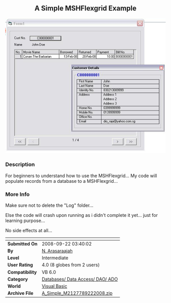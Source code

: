 ﻿<div align="center">

## A Simple MSHFlexgrid Example

<img src="PIC2008922331325067.JPG">
</div>

### Description

For beginners to understand how to use the MSHFlexgrid... My code will populate records from a database to a MSHFlexgrid...
 
### More Info
 
Make sure not to delete the "Log" folder...

Else the code will crash upon running as i didn't complete it yet... just for learning purpose...

No side effects at all...


<span>             |<span>
---                |---
**Submitted On**   |2008-09-22 03:40:02
**By**             |[N\. Arasaraajah](https://github.com/Planet-Source-Code/PSCIndex/blob/master/ByAuthor/n-arasaraajah.md)
**Level**          |Intermediate
**User Rating**    |4.0 (8 globes from 2 users)
**Compatibility**  |VB 6\.0
**Category**       |[Databases/ Data Access/ DAO/ ADO](https://github.com/Planet-Source-Code/PSCIndex/blob/master/ByCategory/databases-data-access-dao-ado__1-6.md)
**World**          |[Visual Basic](https://github.com/Planet-Source-Code/PSCIndex/blob/master/ByWorld/visual-basic.md)
**Archive File**   |[A\_Simple\_M2127789222008\.zip](https://github.com/Planet-Source-Code/n-arasaraajah-a-simple-mshflexgrid-example__1-71109/archive/master.zip)








